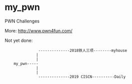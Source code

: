 # my_pwn
PWN Challenges

More:
http://www.pwn4fun.com/





Not yet done:

        
        
        
                   --------------2018铁人三项--------myhouse
                  | 
                  |
        my_pwn-----
                  |
                  |
                   --------------2019 CISCN----------Daily
